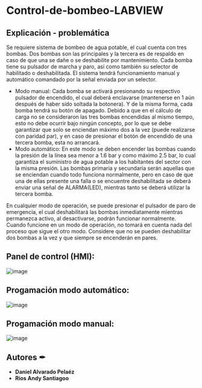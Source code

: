 # Control-de-bombeo-LABVIEW

## Explicación - problemática

Se requiere sistema de bombeo de agua potable, el cual cuenta con tres bombas. Dos bombas son las principales y la tercera es de respaldo en caso de que una se dañe o se deshabilite por mantenimiento. Cada bomba tiene su pulsador de marcha y paro, así como también su selector de habilitado o deshabilitada. El sistema tendrá funcionamiento manual y automático comandado por la señal enviada por un selector. 
*	Modo manual: Cada bomba se activará presionando su respectivo pulsador de encendido, el cual deberá enclavarse (mantenerse en 1 aún después de haber sido soltada la botonera). Y de la misma forma, cada bomba tendrá su botón de apagado. Debido a que en el cálculo de carga no se consideraron las tres bombas encendidas al mismo tiempo, esto no debe ocurrir bajo ningún concepto, por lo que se debe garantizar que solo se enciendan máximo dos a la vez (puede realizarse con paridad par), y en caso de presionar el botón de encendido de una tercera bomba, esta no arrancará. 
*	Modo automático: En este modo se deben encender las bombas cuando la presión de la línea sea menor a 1.6 bar y como máximo 2.5 bar, lo cual garantiza el suministro de agua potable a los habitantes del sector con la misma presión. Las bombas primaria y secundaria serán aquellas que se enciendan cuando todo funciona normalmente, pero en caso de que una de ellas presente una falla o se encuentre deshabilitada se deberá enviar una señal de ALARMA(LED), mientras tanto se deberá utilizar la tercera bomba. 

En cualquier modo de operación, se puede presionar el pulsador de paro de emergencia, el cual deshabilitará las bombas inmediatamente mientras permanezca activo, al desactivarse, podrán funcionar normalmente. 
Cuando funcione en un modo de operación, no tomará en cuenta nada del proceso que sigue el otro modo. Considere que no se pueden deshabilitar dos bombas a la vez y que siempre se encenderán en pares.

## Panel de control (HMI):

![image](https://user-images.githubusercontent.com/69557269/216710432-8f8d5eb6-79d8-4ecc-9c7e-81cb66c6097e.png)

## Progamación modo automático:

![image](https://user-images.githubusercontent.com/69557269/216710618-4a3c993c-51b6-42bf-bf63-46aec458ba75.png)

## Progamación modo manual:

![image](https://user-images.githubusercontent.com/69557269/216710648-81f45646-054a-4dd2-8c70-7efbe5a44d6d.png)

## Autores ✒

* **Daniel Alvarado Pelaéz** 
* **Rios Andy Santiagoo** 

